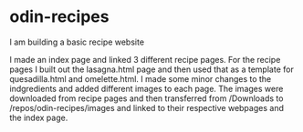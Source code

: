 # odin-recipes

I am building a basic recipe website

I made an index page and linked 3 different recipe pages. For the recipe pages I built out the lasagna.html page and then used that as a template for quesadilla.html and omelette.html. I made some minor changes to the indgredients and added different images to each page. The images were downloaded from recipe pages and then transferred from /Downloads to /repos/odin-recipes/images and linked to their respective webpages and the index page.